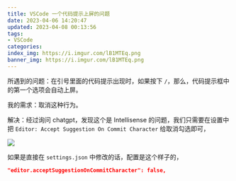 ```yaml
---
title: VSCode 一个代码提示上屏的问题
date: 2023-04-06 14:20:47
updated: 2023-04-08 00:13:56
tags:
- VSCode
categories:
index_img: https://i.imgur.com/lB1MTEq.png
banner_img: https://i.imgur.com/lB1MTEq.png
---
```


所遇到的问题：在引号里面的代码提示出现时，如果按下 `/`，那么，代码提示框中的第一个选项会自动上屏。

我的需求：取消这种行为。

解决：经过询问 chatgpt，发现这个是 Intellisense 的问题，我们只需要在设置中把 `Editor: Accept Suggestion On Commit Character` 给取消勾选即可，

![](https://i.imgur.com/FNLXsPy.png)

如果是直接在 `settings.json` 中修改的话，配置是这个样子的，

```json
"editor.acceptSuggestionOnCommitCharacter": false,
```
